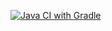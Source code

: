 [![Java CI with Gradle](https://github.com/zakhlystun/HW-Selenide/actions/workflows/gradle.yml/badge.svg)](https://github.com/zakhlystun/HW-Selenide/actions/workflows/gradle.yml)
